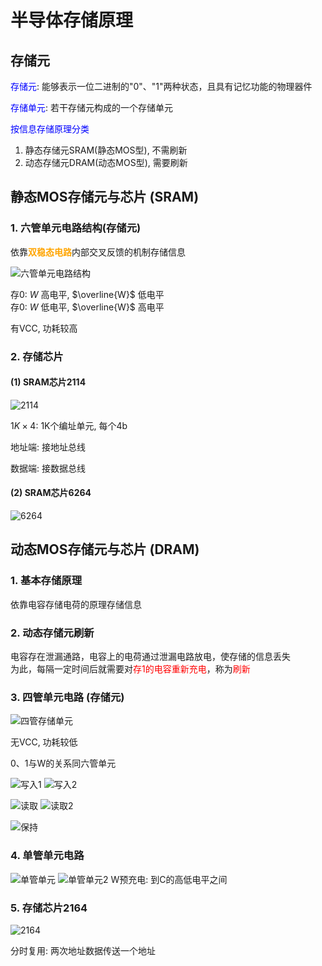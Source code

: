 # 半导体存储原理

## 存储元

<font color=blue>存储元</font>: 能够表示一位二进制的"0"、"1"两种状态，且具有记忆功能的物理器件

<font color=blue>存储单元</font>: 若干存储元构成的一个存储单元

<font color="blue">按信息存储原理分类</font>

1. 静态存储元SRAM(静态MOS型), 不需刷新  
2. 动态存储元DRAM(动态MOS型), 需要刷新  

## 静态MOS存储元与芯片 (SRAM)

### 1. 六管单元电路结构(存储元)

依靠<font color=orange>**双稳态电路**</font>内部交叉反馈的机制存储信息

![六管单元电路结构](pics/%E5%85%AD%E7%AE%A1%E5%8D%95%E5%85%83%E7%94%B5%E8%B7%AF%E7%BB%93%E6%9E%84.png)

存0: $W$ 高电平, $\overline{W}$ 低电平  
存0: $W$ 低电平, $\overline{W}$ 高电平

有VCC, 功耗较高

### 2. 存储芯片

#### (1) SRAM芯片2114

![2114](pics/SRAM2114.png)

$1K \times 4$: 1K个编址单元, 每个4b

地址端: 接地址总线

数据端: 接数据总线

#### (2) SRAM芯片6264

![6264](pics/SRAM6264.png)

## 动态MOS存储元与芯片 (DRAM)

### 1. 基本存储原理

依靠电容存储电荷的原理存储信息

### 2. 动态存储元刷新

电容存在泄漏通路，电容上的电荷通过泄漏电路放电，使存储的信息丢失  
为此，每隔一定时间后就需要对<font color="red">存1的电容重新充电</font>，称为<font color="red">刷新</font>

### 3. 四管单元电路 (存储元)

![四管存储单元](pics/%E5%9B%9B%E7%AE%A1%E5%AD%98%E5%82%A8%E5%8D%95%E5%85%83.png)

无VCC, 功耗较低

0、1与W的关系同六管单元

![写入1](pics/DRAM%E5%86%99%E5%85%A5.png)
![写入2](pics/DRAM%E5%86%99%E5%85%A52.png)

![读取](pics/DRAM%E8%AF%BB.png)
![读取2](pics/DRAM%E8%AF%BB2.png)

![保持](pics/DRAM%E4%BF%9D%E5%AD%98.png)

### 4. 单管单元电路

![单管单元](pics/%E5%8D%95%E7%AE%A1%E5%8D%95%E5%85%831.png)
![单管单元2](pics/%E5%8D%95%E7%AE%A1%E5%8D%95%E5%85%832.png)
W预充电: 到C的高低电平之间

### 5. 存储芯片2164

![2164](pics/DRAM2164.png)

分时复用: 两次地址数据传送一个地址
